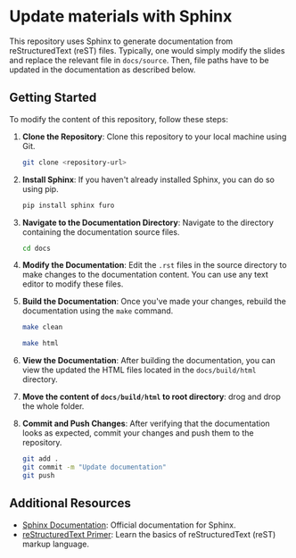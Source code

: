 # Update materials with Sphinx

This repository uses Sphinx to generate documentation from reStructuredText (reST) files. Typically, one would simply modify the slides and replace the relevant file in `docs/source`. Then, file paths have to be updated in the documentation as described below. 

## Getting Started

To modify the content of this repository, follow these steps:

1. **Clone the Repository**: Clone this repository to your local machine using Git.

    ```bash
    git clone <repository-url>
    ```

2. **Install Sphinx**: If you haven't already installed Sphinx, you can do so using pip.

    ```bash
    pip install sphinx furo 
    ```

3. **Navigate to the Documentation Directory**: Navigate to the directory containing the documentation source files.

    ```bash
    cd docs
    ```

4. **Modify the Documentation**: Edit the `.rst` files in the source directory to make changes to the documentation content. You can use any text editor to modify these files.

5. **Build the Documentation**: Once you've made your changes, rebuild the documentation using the `make` command.

    ```bash
    make clean
    ```

    ```bash
    make html
    ```

6. **View the Documentation**: After building the documentation, you can view the updated the HTML files located in the `docs/build/html` directory.

7. **Move the content of `docs/build/html` to root directory**: drog and drop the whole folder. 

7. **Commit and Push Changes**: After verifying that the documentation looks as expected, commit your changes and push them to the repository.

    ```bash
    git add .
    git commit -m "Update documentation"
    git push
    ```

## Additional Resources

- [Sphinx Documentation](https://www.sphinx-doc.org/en/master/): Official documentation for Sphinx.
- [reStructuredText Primer](https://www.sphinx-doc.org/en/master/usage/restructuredtext/basics.html): Learn the basics of reStructuredText (reST) markup language.
